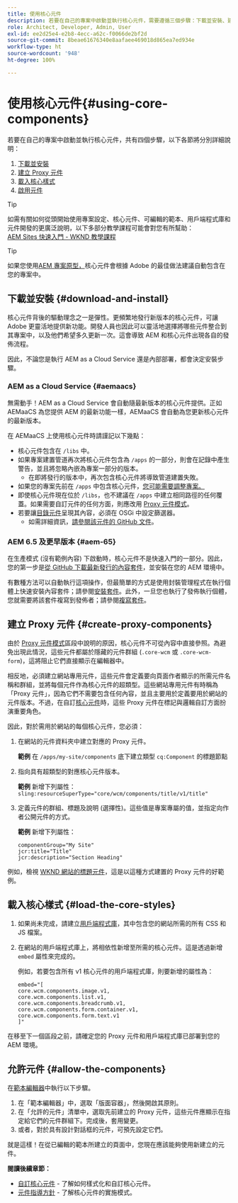 ```yaml
---
title: 使用核心元件
description: 若要在自己的專案中啟動並執行核心元件，需要遵循三個步驟：下載並安裝、建立 proxy 元件、載入核心樣式並在範本上允許元件。
role: Architect, Developer, Admin, User
exl-id: ee2d25e4-e2b8-4ecc-a62c-f0066de2bf2d
source-git-commit: 8beae61676340e8aafaee469018d865ea7ed934e
workflow-type: ht
source-wordcount: '948'
ht-degree: 100%

---
```


# 使用核心元件{#using-core-components}

若要在自己的專案中啟動並執行核心元件，共有四個步驟，以下各節將分別詳細說明：

1. [下載並安裝](#download-and-install)
1. [建立 Proxy 元件](#create-proxy-components)
1. [載入核心樣式](#load-the-core-styles)
1. [啟用元件](#allow-the-components)

>[!TIP]
>
>如需有關如何從頭開始使用專案設定、核心元件、可編輯的範本、用戶端程式庫和元件開發的更廣泛說明，以下多部分教學課程可能會對您有所幫助：\
>[AEM Sites 快速入門 - WKND 教學課程](https://experienceleague.adobe.com/docs/experience-manager-learn/getting-started-wknd-tutorial-develop/overview.html?lang=zh-Hant)

>[!TIP]
>
>如果您使用[AEM 專案原型，](/help/developing/archetype/overview.md)核心元件會根據 Adobe 的最佳做法建議自動包含在您的專案中。

## 下載並安裝 {#download-and-install}

核心元件背後的驅動理念之一是彈性。更頻繁地發行新版本的核心元件，可讓 Adobe 更靈活地提供新功能。開發人員也因此可以靈活地選擇將哪些元件整合到其專案中，以及他們希望多久更新一次。這會導致 AEM 和核心元件出現各自的發佈流程。

因此，不論您是執行 AEM as a Cloud Service 還是內部部署，都會決定安裝步驟。

### AEM as a Cloud Service {#aemaacs}

無需動手！AEM as a Cloud Service 會自動隨最新版本的核心元件提供。正如 AEMaaCS 為您提供 AEM 的最新功能一樣，AEMaaCS 會自動為您更新核心元件的最新版本。

在 AEMaaCS 上使用核心元件時請謹記以下幾點：

* 核心元件包含在 `/libs` 中。
* 如果專案建置管道再次將核心元件包含為 `/apps` 的一部分，則會在記錄中產生警告，並且將忽略內嵌為專案一部分的版本。
   * 在即將發行的版本中，再次包含核心元件將導致管道建置失敗。
* 如果您的專案先前在 `/apps` 中包含核心元件，[您可能需要調整專案。](/help/developing/overview.md#via-aemaacs)
* 即使核心元件現在位於 `/libs`，也不建議在 `/apps` 中建立相同路徑的任何覆蓋。如果需要自訂元件的任何方面，則應改用 [Proxy 元件模式](/help/developing/guidelines.md#proxy-component-pattern)。
* 若要讓[目錄元件](/help/components/tableofcontents.md)呈現其內容，必須在 OSGi 中設定篩選器。
   * 如需詳細資訊，[請參閱該元件的 GitHub 文件](https://adobe.com/go/aem_cmp_tech_tableofcontents_v1_tw)。

### AEM 6.5 及更早版本 {#aem-65}

在生產模式 (沒有範例內容) 下啟動時，核心元件不是快速入門的一部分。因此，您的第一步是[從 GitHub 下載最新發行的內容套件](https://github.com/adobe/aem-core-wcm-components/releases/latest)，並安裝在您的 AEM 環境中。

有數種方法可以自動執行這項操作，但最簡單的方式是使用封裝管理程式在執行個體上快速安裝內容套件；請參閱[安裝套件](https://experienceleague.adobe.com/docs/experience-manager-65/administering/contentmanagement/package-manager.html?lang=zh-Hant#installing-packages)。此外，一旦您也執行了發佈執行個體，您就需要將該套件複寫到發佈者；請參閱[複寫套件](https://experienceleague.adobe.com/docs/experience-manager-65/administering/contentmanagement/package-manager.html?lang=zh-Hant#replicating-packages)。

## 建立 Proxy 元件 {#create-proxy-components}

由於 [Proxy 元件模式](/help/developing/guidelines.md#proxy-component-pattern)區段中說明的原因，核心元件不可從內容中直接參照。為避免出現此情況，這些元件都屬於隱藏的元件群組 (`.core-wcm` 或 `.core-wcm-form`)，這將阻止它們直接顯示在編輯器中。

相反地，必須建立網站專用元件，這些元件會定義要向頁面作者顯示的所需元件名稱和群組，並將每個元件作為核心元件的超類型。這些網站專用元件有時稱為「Proxy 元件」，因為它們不需要包含任何內容，並且主要用於定義要用於網站的元件版本。不過，在自訂[核心元件](/help/developing/customizing.md)時，這些 Proxy 元件在標記與邏輯自訂方面扮演重要角色。

因此，對於需用於網站的每個核心元件，您必須：

1. 在網站的元件資料夾中建立對應的 Proxy 元件。

   **範例**
在 `/apps/my-site/components` 底下建立類型 `cq:Component` 的標題節點

1. 指向具有超類型的對應核心元件版本。

   **範例**
新增下列屬性：\
   `sling:resourceSuperType="core/wcm/components/title/v1/title"`

1. 定義元件的群組、標題及說明 (選擇性)。這些值是專案專屬的值，並指定向作者公開元件的方式。

   **範例**
新增下列屬性：

   ```shell
   componentGroup="My Site"
   jcr:title="Title"  
   jcr:description="Section Heading"
   ```

例如，檢視 [WKND 網站的標題元件](https://github.com/adobe/aem-guides-wknd/blob/master/ui.apps/src/main/content/jcr_root/apps/wknd/components/title/.content.xml)，這是以這種方式建置的 Proxy 元件的好範例。

## 載入核心樣式 {#load-the-core-styles}

1. 如果尚未完成，請建立[用戶端程式庫](https://experienceleague.adobe.com/docs/experience-manager-cloud-service/implementing/developing/full-stack/clientlibs.html?lang=zh-Hant)，其中包含您的網站所需的所有 CSS 和 JS 檔案。
1. 在網站的用戶端程式庫上，將相依性新增至所需的核心元件。這是透過新增 `embed` 屬性來完成的。

   例如，若要包含所有 v1 核心元件的用戶端程式庫，則要新增的屬性為：

   ```shell
   embed="[  
   core.wcm.components.image.v1,  
   core.wcm.components.list.v1,  
   core.wcm.components.breadcrumb.v1,  
   core.wcm.components.form.container.v1,  
   core.wcm.components.form.text.v1  
   ]"
   ```

在移至下一個區段之前，請確定您的 Proxy 元件和用戶端程式庫已部署到您的 AEM 環境。

## 允許元件 {#allow-the-components}

在[範本編輯器](https://experienceleague.adobe.com/docs/experience-manager-cloud-service/sites/authoring/features/templates.html?lang=zh-Hant)中執行以下步驟。

1. 在「範本編輯器」中，選取「版面容器」，然後開啟其原則。
1. 在「允許的元件」清單中，選取先前建立的 Proxy 元件，這些元件應顯示在指定給它們的元件群組下。完成後，套用變更。
1. 或者，對於具有設計對話框的元件，可預先設定它們。

就是這樣！在從已編輯的範本所建立的頁面中，您現在應該能夠使用新建立的元件。

**閱讀後續章節：**

* [自訂核心元件](/help/developing/customizing.md) - 了解如何樣式化和自訂核心元件。
* [元件指導方針](/help/developing/guidelines.md) - 了解核心元件的實施模式。
